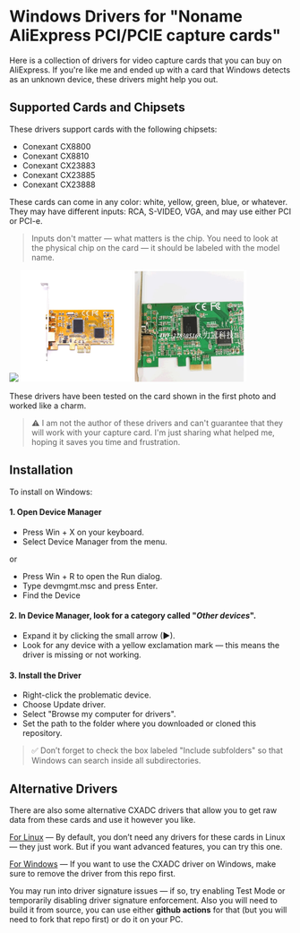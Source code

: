 # Windows Drivers for "Noname AliExpress PCI/PCIE capture cards"

Here is a collection of drivers for video capture cards that you can buy on AliExpress.
If you're like me and ended up with a card that Windows detects as an unknown device, these drivers might help you out.

## Supported Cards and Chipsets

These drivers support cards with the following chipsets:

- Conexant CX8800
- Conexant CX8810
- Conexant CX23883
- Conexant CX23885
- Conexant CX23888

These cards can come in any color: white, yellow, green, blue, or whatever.
They may have different inputs: RCA, S-VIDEO, VGA, and may use either PCI or PCI-e.

> Inputs don't matter — what matters is the chip.
> You need to look at the physical chip on the card — it should be labeled with the model name.

<img src="assets/card_01.jpg" width=200> <img src="assets/card_02.jpg" width=200> <img src="assets/card_03.jpg" width=200>

These drivers have been tested on the card shown in the first photo and worked like a charm.

> ⚠️ I am not the author of these drivers and can't guarantee that they will work with your capture card.
> I'm just sharing what helped me, hoping it saves you time and frustration.

## Installation
To install on Windows:

#### 1. Open Device Manager
  - Press Win + X on your keyboard.
  - Select Device Manager from the menu.

or

  - Press Win + R to open the Run dialog.
  - Type devmgmt.msc and press Enter.
  - Find the Device

#### 2. In Device Manager, look for a category called "*Other devices*".
  - Expand it by clicking the small arrow (▶).
  - Look for any device with a yellow exclamation mark — this means the driver is missing or not working.

#### 3. Install the Driver
  - Right-click the problematic device.
  - Choose Update driver.
  - Select "Browse my computer for drivers".
  - Set the path to the folder where you downloaded or cloned this repository.

> ✅ Don’t forget to check the box labeled "Include subfolders" so that Windows can search inside all subdirectories.

## Alternative Drivers

There are also some alternative CXADC drivers that allow you to get raw data from these cards and use it however you like.

[For Linux](https://github.com/happycube/cxadc-linux3) — By default, you don’t need any drivers for these cards in Linux — they just work.
But if you want advanced features, you can try this one.

[For Windows](https://github.com/JuniorIsAJitterbug/cxadc-win) — If you want to use the CXADC driver on Windows, make sure to remove the driver from this repo first.

You may run into driver signature issues — if so, try enabling Test Mode or temporarily disabling driver signature enforcement. Also you will need to build it from source, you can use either **github actions** for that (but you will need to fork that repo first) or do it on your PC.
